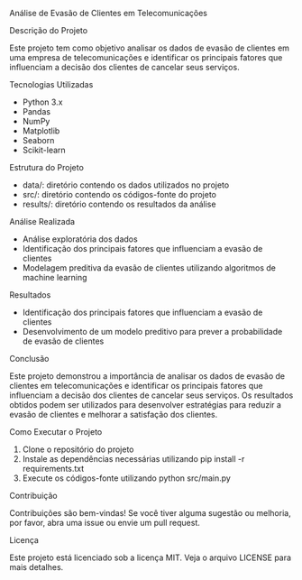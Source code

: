 Análise de Evasão de Clientes em Telecomunicações

Descrição do Projeto

Este projeto tem como objetivo analisar os dados de evasão de clientes em uma empresa de telecomunicações e identificar os principais fatores que influenciam a decisão dos clientes de cancelar seus serviços.

Tecnologias Utilizadas

- Python 3.x
- Pandas
- NumPy
- Matplotlib
- Seaborn
- Scikit-learn

Estrutura do Projeto

- data/: diretório contendo os dados utilizados no projeto
- src/: diretório contendo os códigos-fonte do projeto
- results/: diretório contendo os resultados da análise

Análise Realizada

- Análise exploratória dos dados
- Identificação dos principais fatores que influenciam a evasão de clientes
- Modelagem preditiva da evasão de clientes utilizando algoritmos de machine learning

Resultados

- Identificação dos principais fatores que influenciam a evasão de clientes
- Desenvolvimento de um modelo preditivo para prever a probabilidade de evasão de clientes

Conclusão

Este projeto demonstrou a importância de analisar os dados de evasão de clientes em telecomunicações e identificar os principais fatores que influenciam a decisão dos clientes de cancelar seus serviços. Os resultados obtidos podem ser utilizados para desenvolver estratégias para reduzir a evasão de clientes e melhorar a satisfação dos clientes.

Como Executar o Projeto

1. Clone o repositório do projeto
2. Instale as dependências necessárias utilizando pip install -r requirements.txt
3. Execute os códigos-fonte utilizando python src/main.py

Contribuição

Contribuições são bem-vindas! Se você tiver alguma sugestão ou melhoria, por favor, abra uma issue ou envie um pull request.

Licença

Este projeto está licenciado sob a licença MIT. Veja o arquivo LICENSE para mais detalhes.
